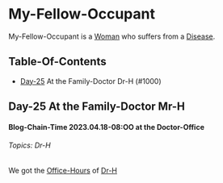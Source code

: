 # My-Fellow-Occupant

My-Fellow-Occupant is a [Woman](40000010.md) who suffers from a [Disease](40800000.md).

## Table-Of-Contents

- [Day-25](#1000) At the Family-Doctor Dr-H (#1000)

## Day-25 At the Family-Doctor Mr-H <a id="1000"/>

#### Blog-Chain-Time 2023.04.18-08:OO at the Doctor-Office <a id="2403"/>
###### Topics: Dr-H

We got the [Office-Hours]() of [Dr-H]()
